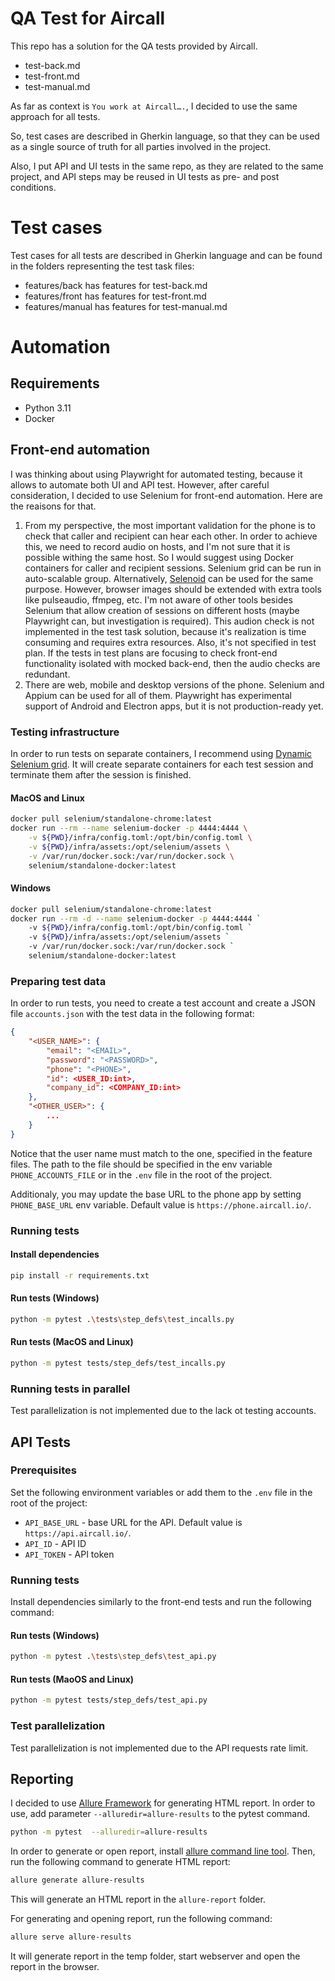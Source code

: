 # QA Test for Aircall 

This repo has a solution for the QA tests provided by Aircall.

* test-back.md
* test-front.md
* test-manual.md

As far as context is `You work at Aircall….`, I decided to use the same approach for all tests. 

So, test cases are described in Gherkin language, so that they can be used as a single source of truth for all parties involved in the project.

Also, I put API and UI tests in the same repo, as they are related to the same project, and API steps may be reused in UI tests as pre- and post conditions.

# Test cases

Test cases for all tests are described in Gherkin language and can be found in the folders representing the test task files: 
- features/back has features for test-back.md
- features/front has features for test-front.md
- features/manual has features for test-manual.md

# Automation

## Requirements
* Python 3.11
* Docker 

## Front-end automation 

I was thinking about using Playwright for automated testing, because it allows to automate both UI and API test. However, after careful consideration, I decided to use Selenium for front-end automation. Here are the reaisons for that. 
1. From my perspective, the most important validation for the phone is to check that caller and recipient can hear each other. In order to achieve this, we need to record audio on hosts, and I'm not sure that it is possible withing the same host. So I would suggest using Docker containers for caller and recipient sessions. Selenium grid can be run in auto-scalable group. Alternatively, [Selenoid](https://aerokube.com/selenoid/latest/) can be used for the same purpose. However, browser images should be extended with extra tools like pulseaudio, ffmpeg, etc. I'm not aware of other tools besides Selenium that allow creation of sessions on different hosts (maybe Playwright can, but investigation is required).
This audion check is not implemented in the test task solution, because it's realization is time consuming and requires extra resources. Also, it's not specified in test plan. If the tests in test plans are focusing to check front-end functionality isolated with mocked back-end, then the audio checks are redundant.
2. There are web, mobile and desktop versions of the phone. Selenium and Appium can be used for all of them. Playwright has experimental support of Android and Electron apps, but it is not production-ready yet.

### Testing infrastructure

In order to run tests on separate containers, I recommend using [Dynamic Selenium grid](https://github.com/SeleniumHQ/docker-selenium#dynamic-grid). It will create separate containers for each test session and terminate them after the session is finished.


#### MacOS and Linux
```bash
docker pull selenium/standalone-chrome:latest
docker run --rm --name selenium-docker -p 4444:4444 \
    -v ${PWD}/infra/config.toml:/opt/bin/config.toml \
    -v ${PWD}/infra/assets:/opt/selenium/assets \
    -v /var/run/docker.sock:/var/run/docker.sock \
    selenium/standalone-docker:latest
```

#### Windows
```bash
docker pull selenium/standalone-chrome:latest
docker run --rm -d --name selenium-docker -p 4444:4444 `
    -v ${PWD}/infra/config.toml:/opt/bin/config.toml `
    -v ${PWD}/infra/assets:/opt/selenium/assets `
    -v /var/run/docker.sock:/var/run/docker.sock `
    selenium/standalone-docker:latest
```

### Preparing test data 

In order to run tests, you need to create a test account and create a JSON file `accounts.json` with the test data in the following format:

```json
{
    "<USER_NAME>": {
        "email": "<EMAIL>",
        "password": "<PASSWORD>",
        "phone": "<PHONE>",
        "id": <USER_ID:int>,
        "company_id": <COMPANY_ID:int>
    },
    "<OTHER_USER>": {
        ...
    }
}
```
Notice that the user name must match to the one, specified in the feature files.
The path to the file should be specified in the env variable `PHONE_ACCOUNTS_FILE` or in the `.env` file in the root of the project.

Additionaly, you may update the base URL to the phone app by setting `PHONE_BASE_URL` env variable. Default value is `https://phone.aircall.io/`.

### Running tests

#### Install dependencies
```bash
pip install -r requirements.txt
```

#### Run tests (Windows)

```bash
python -m pytest .\tests\step_defs\test_incalls.py
```

#### Run tests (MacOS and Linux)


```bash
python -m pytest tests/step_defs/test_incalls.py
```


### Running tests in parallel 

Test parallelization is not implemented due to the lack ot testing accounts. 


## API Tests

### Prerequisites

Set the following environment variables or add them to the `.env` file in the root of the project:
* `API_BASE_URL` - base URL for the API. Default value is `https://api.aircall.io/`.
* `API_ID` - API ID
* `API_TOKEN` - API token

### Running tests

Install dependencies similarly to the front-end tests and run the following command:

#### Run tests (Windows)

```bash
python -m pytest .\tests\step_defs\test_api.py
```

#### Run tests (MaoOS and Linux)


```bash
python -m pytest tests/step_defs/test_api.py
```

### Test parallelization

Test parallelization is not implemented due to the API requests rate limit.

## Reporting 

I decided to use [Allure Framework](https://docs.qameta.io/allure/) for generating HTML report. In order to use, add parameter `--alluredir=allure-results` to the pytest command. 

```bash
python -m pytest  --alluredir=allure-results
```

In order to generate or open report, install [allure command line tool](https://docs.qameta.io/allure/#_installing_a_commandline). Then, run the following command to generate HTML report:

```bash
allure generate allure-results
```

This will generate an HTML report in the `allure-report` folder. 

For generating and opening report, run the following command:

```bash
allure serve allure-results
```

It will generate report in the temp folder, start webserver and open the report in the browser.